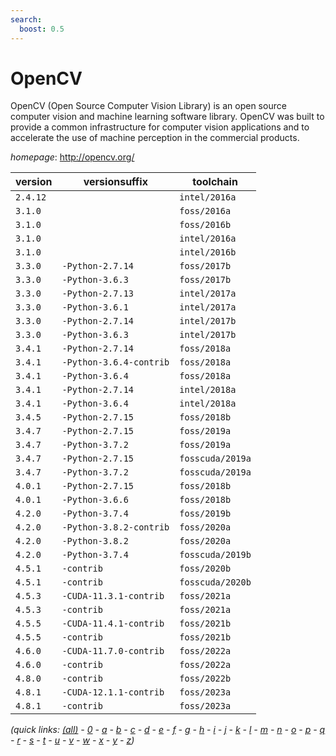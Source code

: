 ```yaml
---
search:
  boost: 0.5
---
```

# OpenCV

OpenCV (Open Source Computer Vision Library) is an open source computer vision  and machine learning software library. OpenCV was built to provide  a common infrastructure for computer vision applications and to accelerate  the use of machine perception in the commercial products.

*homepage*: <http://opencv.org/>

version | versionsuffix | toolchain
--------|---------------|----------
``2.4.12`` |  | ``intel/2016a``
``3.1.0`` |  | ``foss/2016a``
``3.1.0`` |  | ``foss/2016b``
``3.1.0`` |  | ``intel/2016a``
``3.1.0`` |  | ``intel/2016b``
``3.3.0`` | ``-Python-2.7.14`` | ``foss/2017b``
``3.3.0`` | ``-Python-3.6.3`` | ``foss/2017b``
``3.3.0`` | ``-Python-2.7.13`` | ``intel/2017a``
``3.3.0`` | ``-Python-3.6.1`` | ``intel/2017a``
``3.3.0`` | ``-Python-2.7.14`` | ``intel/2017b``
``3.3.0`` | ``-Python-3.6.3`` | ``intel/2017b``
``3.4.1`` | ``-Python-2.7.14`` | ``foss/2018a``
``3.4.1`` | ``-Python-3.6.4-contrib`` | ``foss/2018a``
``3.4.1`` | ``-Python-3.6.4`` | ``foss/2018a``
``3.4.1`` | ``-Python-2.7.14`` | ``intel/2018a``
``3.4.1`` | ``-Python-3.6.4`` | ``intel/2018a``
``3.4.5`` | ``-Python-2.7.15`` | ``foss/2018b``
``3.4.7`` | ``-Python-2.7.15`` | ``foss/2019a``
``3.4.7`` | ``-Python-3.7.2`` | ``foss/2019a``
``3.4.7`` | ``-Python-2.7.15`` | ``fosscuda/2019a``
``3.4.7`` | ``-Python-3.7.2`` | ``fosscuda/2019a``
``4.0.1`` | ``-Python-2.7.15`` | ``foss/2018b``
``4.0.1`` | ``-Python-3.6.6`` | ``foss/2018b``
``4.2.0`` | ``-Python-3.7.4`` | ``foss/2019b``
``4.2.0`` | ``-Python-3.8.2-contrib`` | ``foss/2020a``
``4.2.0`` | ``-Python-3.8.2`` | ``foss/2020a``
``4.2.0`` | ``-Python-3.7.4`` | ``fosscuda/2019b``
``4.5.1`` | ``-contrib`` | ``foss/2020b``
``4.5.1`` | ``-contrib`` | ``fosscuda/2020b``
``4.5.3`` | ``-CUDA-11.3.1-contrib`` | ``foss/2021a``
``4.5.3`` | ``-contrib`` | ``foss/2021a``
``4.5.5`` | ``-CUDA-11.4.1-contrib`` | ``foss/2021b``
``4.5.5`` | ``-contrib`` | ``foss/2021b``
``4.6.0`` | ``-CUDA-11.7.0-contrib`` | ``foss/2022a``
``4.6.0`` | ``-contrib`` | ``foss/2022a``
``4.8.0`` | ``-contrib`` | ``foss/2022b``
``4.8.1`` | ``-CUDA-12.1.1-contrib`` | ``foss/2023a``
``4.8.1`` | ``-contrib`` | ``foss/2023a``


*(quick links: [(all)](../index.md) - [0](../0/index.md) - [a](../a/index.md) - [b](../b/index.md) - [c](../c/index.md) - [d](../d/index.md) - [e](../e/index.md) - [f](../f/index.md) - [g](../g/index.md) - [h](../h/index.md) - [i](../i/index.md) - [j](../j/index.md) - [k](../k/index.md) - [l](../l/index.md) - [m](../m/index.md) - [n](../n/index.md) - [o](../o/index.md) - [p](../p/index.md) - [q](../q/index.md) - [r](../r/index.md) - [s](../s/index.md) - [t](../t/index.md) - [u](../u/index.md) - [v](../v/index.md) - [w](../w/index.md) - [x](../x/index.md) - [y](../y/index.md) - [z](../z/index.md))*

